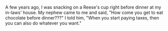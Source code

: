 A few years ago, I was snacking on a Reese's cup right before dinner at my in-laws' house. My nephew came to me and said, "How come you get to eat chocolate before dinner???" I told him, "When you start paying taxes, then you can also do whatever you want."